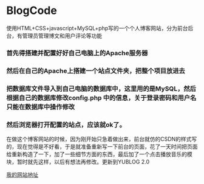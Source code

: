 # BlogCode
使用HTML+CSS+javascript+MySQL+php写的一个个人博客网站，分为前台后台，有管理员管理博文和用户评论等功能
### 首先得搭建并配置好好自己电脑上的Apache服务器
### 然后在自己的Apache上搭建一个站点文件夹，把整个项目放进去
### 把数据库文件导入到自己电脑的数据库中，这里用的是MySQL，然后根据自己的数据库修改config.php 中的信息，关于登录密码和用户名只能在数据库中操作修改
### 然后浏览器打开配置的站点，应该就ok了。

在做这个博客网站的时候，因为刚开始只急着做出来，前台就仿的CSDN的样式写的，现在觉得是不好看，于是就准备重新写一下前台的页面，花了一天时间把页面给重新构造了一下，加了一些细节方面的东西，最后加了一个点击播放音乐的模块，暂时就先这样，以后有想法再修改。更新到YUBLOG 2.0

[我的网站地址](http://www.yublog.fun)


